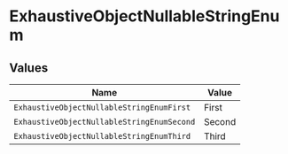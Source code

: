 # ExhaustiveObjectNullableStringEnum


## Values

| Name                                       | Value                                      |
| ------------------------------------------ | ------------------------------------------ |
| `ExhaustiveObjectNullableStringEnumFirst`  | First                                      |
| `ExhaustiveObjectNullableStringEnumSecond` | Second                                     |
| `ExhaustiveObjectNullableStringEnumThird`  | Third                                      |
